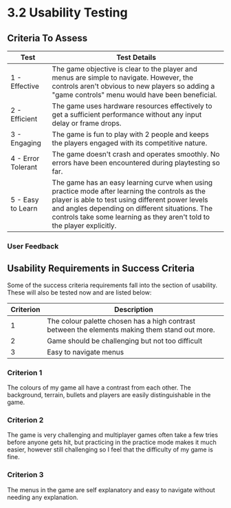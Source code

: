 # 3.2 Usability Testing

## Criteria To Assess

| Test               | Test Details                                                                                                                                                                                                                                                                       |
| ------------------ | ---------------------------------------------------------------------------------------------------------------------------------------------------------------------------------------------------------------------------------------------------------------------------------- |
| 1 - Effective      | The game objective is clear to the player and menus are simple to navigate. However, the controls aren't obvious to new players so adding a "game controls" menu would have been beneficial.                                                                                       |
| 2 - Efficient      | The game uses hardware resources effectively to get a sufficient performance without any input delay or frame drops.                                                                                                                                                               |
| 3 - Engaging       | The game is fun to play with 2 people and keeps the players engaged with its competitive nature.                                                                                                                                                                                   |
| 4 - Error Tolerant | The game doesn't crash and operates smoothly. No errors have been encountered during playtesting so far.                                                                                                                                                                           |
| 5 - Easy to Learn  | The game has an easy learning curve when using practice mode after learning the controls as the player is able to test using different power levels and angles depending on different situations. The controls take some learning as they aren't told to the player explicitly.    |

### User Feedback

## Usability Requirements in Success Criteria

Some of the success criteria requirements fall into the section of usability. These will also be tested now and are listed below:

| Criterion | Description                                                                                     |
| --------- | ----------------------------------------------------------------------------------------------- |
| 1         | The colour palette chosen has a high contrast between the elements making them stand out more.  |
| 2         | Game should be challenging but not too difficult                                                |
| 3         | Easy to navigate menus                                                                          |

### Criterion 1

The colours of my game all have a contrast from each other. The background, terrain, bullets and players are easily distinguishable in the game.

### Criterion 2

The game is very challenging and multiplayer games often take a few tries before anyone gets hit, but practicing in the practice mode makes it much easier, however still challenging so I feel that the difficulty of my game is fine.

### Criterion 3

The menus in the game are self explanatory and easy to navigate without needing any explanation.
